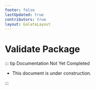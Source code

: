 ```yaml
---
footer: false
lastUpdated: true
contributors: true
layout: GalataLayout
---
```


# Validate Package

::: tip Documentation Not Yet Completed

- This document is under construction.

:::